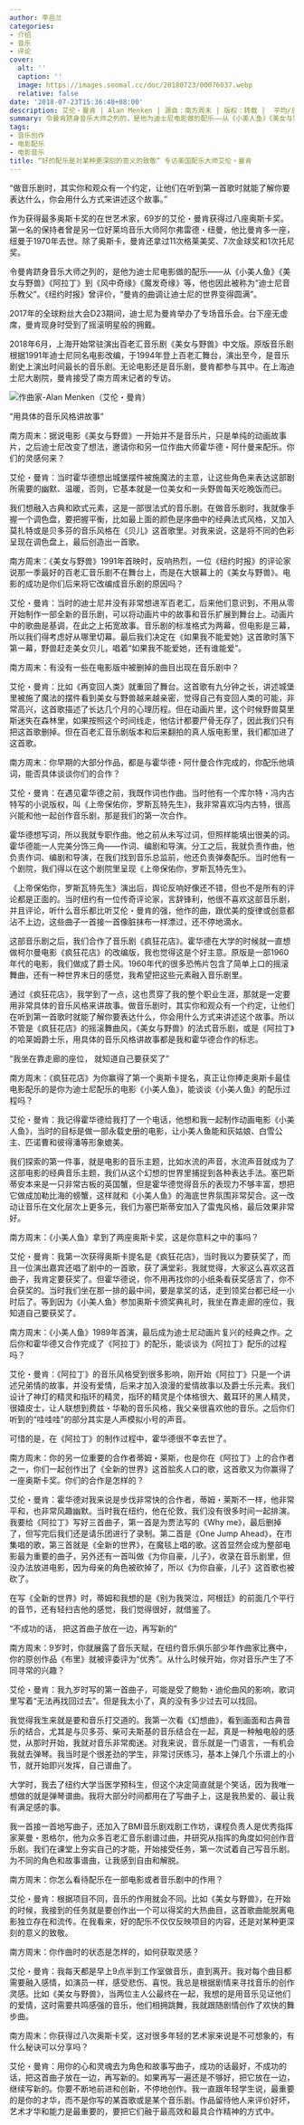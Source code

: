 ```yaml
---
author: 李邑兰
categories:
- 介绍
- 音乐
- 评论
cover:
  alt: ''
  caption: ''
  image: https://images.soomal.cc/doc/20180723/00076037.webp
  relative: false
date: '2018-07-23T15:36:40+08:00'
description: 艾伦・曼肯 | Alan Menken | 源自：南方周末 | 版权：转载 |  平均/总评分：10.00/10
summary: 令曼肯跻身音乐大师之列的，是他为迪士尼电影做的配乐――从《小美人鱼》《美女与野兽》《阿拉丁》到《风中奇缘》《魔发奇缘》等，他也因此被称为“迪士尼音乐教父”……
tags:
- 音乐创作
- 电影配乐
- 电影音乐
title: “好的配乐是对某种更深刻的意义的致敬” 专访美国配乐大师艾伦・曼肯
---
```


“做音乐剧时，其实你和观众有一个约定，让他们在听到第一首歌时就能了解你要表达什么，你会用什么方式来讲述这个故事。”

作为获得最多奥斯卡奖的在世艺术家，69岁的艾伦・曼肯获得过八座奥斯卡奖。第一名的保持者曾是另一位好莱坞音乐大师阿尔弗雷德・纽曼，他比曼肯多一座，纽曼于1970年去世。除了奥斯卡，曼肯还拿过11次格莱美奖、7次金球奖和1次托尼奖。

令曼肯跻身音乐大师之列的，是他为迪士尼电影做的配乐――从《小美人鱼》《美女与野兽》《阿拉丁》到《风中奇缘》《魔发奇缘》等，他也因此被称为“迪士尼音乐教父”。《纽约时报》曾评价，“曼肯的曲调让迪士尼的世界变得圆满”。

2017年的全球粉丝大会D23期间，迪士尼为曼肯举办了专场音乐会。台下座无虚席，曼肯现身时受到了摇滚明星般的拥戴。

2018年6月，上海开始常驻演出百老汇音乐剧《美女与野兽》中文版。原版音乐剧根据1991年迪士尼同名电影改编，于1994年登上百老汇舞台，演出至今，是音乐剧史上演出时间最长的音乐剧。无论电影还是音乐剧，曼肯都参与其中。在上海迪士尼大剧院，曼肯接受了南方周末记者的专访。

![作曲家-Alan Menken（艾伦・曼肯）](https://images.soomal.cc/doc/20180723/00076036.webp)





“用具体的音乐风格讲故事”

南方周末：据说电影《美女与野兽》一开始并不是音乐片，只是单纯的动画故事片，之后迪士尼改变了想法，邀请你和另一位作曲大师霍华德・阿什曼来配乐。你们的灵感何来？

艾伦・曼肯：当时霍华德想出城堡摆件被施魔法的主意，让这些角色来表达这部剧所需要的幽默、温暖，否则，它基本就是一位美女和一头野兽每天吃晚饭而已。

我们想融入古典和欧式元素，这是一部很法式的音乐剧。在做音乐剧时，我就像手握一个调色盘，要把握平衡，比如最上面的颜色是序曲中的经典法式风格，又加入莫扎特或是贝多芬的音乐风格在《贝儿》这首歌里。对我来说，这是将不同的色彩呈现在调色盘上，最后创造出一首歌。

南方周末：《美女与野兽》1991年首映时，反响热烈，一位《纽约时报》的评论家说那一季最好的百老汇音乐剧不在舞台上，而是在大银幕上的《美女与野兽》。电影的成功是你们后来将它改编成音乐剧的原因吗？

艾伦・曼肯：当时的迪士尼并没有非常想进军百老汇，后来他们意识到，不用从零开始制作一部全新的音乐剧，可以将动画片中的故事和音乐扩展到舞台上。动画片中的歌曲是基调，在此之上拓宽故事。音乐剧的标准格式为两幕，但电影是三幕，所以我们得考虑好从哪里切幕。最后我们决定在《如果我不能爱她》这首歌时落下第一幕，野兽赶走美女贝儿，唱着“如果我不能爱她，还有谁能爱”。

南方周末：有没有一些在电影版中被删掉的曲目出现在音乐剧中？

艾伦・曼肯：比如《再变回人类》就重回了舞台。这首歌有九分钟之长，讲述城堡里被施了魔法的摆件看到美女与野兽越来越亲密，觉得自己有变回人类的可能，非常高兴，这首歌描述了长达几个月的心理历程。但在动画片里，这个时候野兽莫里斯迷失在森林里，如果按照这个时间线走，他估计都要尸骨无存了，因此我们只有把这首歌删掉。但在百老汇音乐剧版本和后来翻拍的真人版电影里，我们都加进了这首歌。

南方周末：你早期的大部分作品，都是与霍华德・阿什曼合作完成的，你配乐他填词，能否具体谈谈你们的合作？

艾伦・曼肯：在遇见霍华德之前，我既作词也作曲。当时他有一个库尔特・冯内古特写的小说版权，叫《上帝保佑你，罗斯瓦特先生》，我非常喜欢冯内古特，很高兴能和他一起创作音乐剧，那是我们的第一次合作。

霍华德想写词，所以我就专职作曲。他之前从未写过词，但照样能填出很美的词。霍华德能一人完美分饰三角――作词、编剧和导演。分工之后，我就负责作曲，他负责作词、编剧和导演，在我们找到音乐总监前，他还负责弹奏配乐。当时他有一个剧院，我们得以在这个剧院里呈现《上帝保佑你，罗斯瓦特先生》。

《上帝保佑你，罗斯瓦特先生》演出后，舆论反响好像还不错，但也不是所有的评论都是正面的。当时纽约有一位传奇评论家，言辞锋利，他很不喜欢这部音乐剧，并且评论，听什么音乐都比听艾伦・曼肯的强，他作的曲，跟优美的旋律或创意都沾不上边，这些曲子一首接一首像脏抹布一样漂过，还不停地滴水。

这部音乐剧之后，我们合作了音乐剧《疯狂花店》。霍华德在大学的时候就一直想做柯尔曼电影《疯狂花店》的改编版，我也觉得这是个好主意。原版是一部1960年代的电影，我们做成了爵士风。1960年代的很多恐怖片包含了简单上口的摇滚舞曲，还有一种世界末日的感觉，我希望把这些元素融入音乐剧里。

通过《疯狂花店》，我学到了一点，这也贯穿了我的整个职业生涯，那就是一定要用非常具体的音乐风格来讲故事。做音乐剧时，其实你和观众有一个约定，让他们在听到第一首歌时就能了解你要表达什么，你会用什么方式来讲述这个故事。所以不管是《疯狂花店》的摇滚舞曲风，《美女与野兽》的法式音乐剧，或是《阿拉丁》的哈莱姆爵士乐，用具体的音乐风格讲故事都是我和霍华德合作的标志。

“我坐在靠走廊的座位， 就知道自己要获奖了”

南方周末：《疯狂花店》为你赢得了第一个奥斯卡提名，真正让你捧走奥斯卡最佳电影配乐的是你为迪士尼配乐的电影《小美人鱼》，能谈谈《小美人鱼》的配乐过程吗？

艾伦・曼肯：我记得霍华德给我打了一个电话，他想和我一起制作动画电影《小美人鱼》，当时的目标是做一部永载史册的电影，让小美人鱼能和灰姑娘、白雪公主、匹诺曹和彼得潘等形象媲美。

我们探索的第一件事，就是电影的音乐主题，比如水流的声音，水流声音就成为了这部电影的经典音乐主题，我们从这个幻想的世界里捕捉到各种表达手法。塞巴斯蒂安本来是一只非常古板的英国蟹，但是霍华德觉得音乐的表现力不够丰富，想把它做成加勒比海的螃蟹，这样就和《小美人鱼》的海底世界氛围非常契合。这一改动让音乐在文化层次上更多元，我们为塞巴斯蒂安加入了雷鬼风格，最后效果非常好。

南方周末：《小美人鱼》拿到了两座奥斯卡奖，这是你意料之中的事吗？

艾伦・曼肯：我第一次获得奥斯卡提名是《疯狂花店》，当时我以为要获奖了，而且一位演出嘉宾还唱了剧中的一首歌，获了满堂彩，我就觉得，大家这么喜欢这首曲子，我肯定要获奖了。但霍华德说，你不用再找你的小纸条看获奖感言了，你不会获奖的。当时我们坐在那一排的最中间，要是拿奖的话，走到领奖台都已经一小时后了。等到因为《小美人鱼》参加奥斯卡颁奖典礼时，我坐在靠走廊的座位，我知道自己要获奖了。

南方周末：《小美人鱼》1989年首演，最后成为迪士尼动画片复兴的经典之作。之后你和霍华德又合作完成了《阿拉丁》的配乐，能谈谈为《阿拉丁》配乐的过程吗？

艾伦・曼肯：《阿拉丁》的音乐风格受到很多影响，刚开始《阿拉丁》只是一个讲述兄弟情的故事，并没有爱情，后来才加入浪漫的爱情故事以及爵士乐元素。我们设计了神灯的精灵和指环的精灵，指环的精灵是个体格很大、戴耳环的黑人精灵，很嬉皮士，让人联想到费兹・华勒的音乐风格，我父亲很喜欢他的音乐。之后你们听到的“哇哇哇”的部分其实是人声模拟小号的声音。

可惜的是，在《阿拉丁》的制作过程中，霍华德很不幸去世了。

南方周末：你的另一位重要的合作者蒂姆・莱斯，也是你在《阿拉丁》上的合作者之一，你们一起创作出了《全新的世界》这首脍炙人口的歌，这首歌又为你赢得了一座奥斯卡奖。你们的合作是怎样的？

艾伦・曼肯：霍华德对我来说是步伐非常快的合作者，蒂姆・莱斯不一样，他非常平和，也非常风趣幽默。当时我在纽约，他在伦敦，我们没有很多时间一起排演。我要给《阿拉丁》写好三首曲子，第一首是为贾法写的《Why me》，最后删掉了，但写完后我们还是请乐团进行了录制。第二首是《One Jump Ahead》，在市集唱的歌，第三首就是《全新的世界》，在魔毯上唱的歌。这首显然会成为整部电影最为重要的曲子，另外还有一首叫做《为你自豪，儿子》，收录在音乐剧里，但没办法放进电影，因为母亲的角色被砍掉了，所以《为你自豪，儿子》这首歌也被砍了。

在写《全新的世界》时，蒂姆和我想的是《别为我哭泣，阿根廷》的前面几个平行的音节，还有轻扫吉他的感觉，我们觉得很好，就借鉴了。

“不成功的话， 把这首曲子放在一边，再写新的”

南方周末：9岁时，你就展露了音乐天赋，在纽约音乐俱乐部少年作曲家比赛中，你的原创作品《布里》就被评委评为“优秀”。从什么时候开始，你对音乐产生了不同寻常的兴趣？

艾伦・曼肯：我九岁时写的第一首曲子，可能是受了鲍勃・迪伦曲风的影响，歌词里写着“无法再找回过去”。但是我太小了，真的没有多少过去可以找回。

我觉得我生来就是要和音乐打交道的。我第一次看《幻想曲》，看到画面和古典音乐的结合，尤其是与贝多芬、柴可夫斯基的音乐结合在一起，真是一种触电般的感觉，从那时开始，我就对音乐非常痴迷。对我来说，音乐就是一门语言，一有机会我就去弹琴。我当时是个很差劲的学生，非常讨厌练习，基本上弹几个乐谱上的小节，就开始即兴发挥，自己谱曲了。

大学时，我去了纽约大学当医学预科生，但这个决定简直就是个笑话，因为我唯一想做的就是弹琴谱曲。我将大部分时间都用在了写曲子上，这是我热爱的、最让我有满足感的事。

我一首接一首地写曲子，还加入了BMI音乐剧戏剧工作坊，课程负责人是优秀指挥家莱曼・恩格尔，他为众多百老汇音乐剧谱过曲，并研究从指挥的角度如何创作音乐剧。我们在课堂上夯实自己的才能，开始接受任务，第一次试着自己写音乐剧。为不同的角色和故事谱曲，让我感到自由和解脱。

南方周末：你怎么看待配乐在一部电影或者音乐剧中的作用？

艾伦・曼肯：根据项目不同，音乐的作用就会不同。比如《美女与野兽》，在开始的时候，我接到的任务就是要创作出一个可以得奖的大热曲目，这首歌曲能脱离电影独立存在和流传。在我看来，好的配乐不仅仅反映项目的内容，还是对某种更深刻的意义的致敬。

南方周末：你作曲时的状态是怎样的，如何获取灵感？

艾伦・曼肯：我每天都是早上9点半到工作室做音乐，直到离开。我对每个曲目都需要融入感情，如演员一样，感受悲伤、喜悦。我总是根据剧情来寻找音乐的创作灵感。比如《美女与野兽》，当两位主人公最终在一起，我想的是用音乐见证他们的爱情，这时需要共鸣感强的音乐，他们相拥跳舞，我就跟随剧情创作了欢快的舞步曲。

南方周末：你获得过八次奥斯卡奖，这对很多年轻的艺术家来说是不可想象的，有什么秘诀可以分享吗？

艾伦・曼肯：用你的心和灵魂去为角色和故事写曲子，成功的话最好，不成功的话，把这首曲子放在一边，再写新的。如果再写一遍还是不够好，把它放在一边，继续写新的。你要不断地前进和创新，不停地创作。我一直跟年轻学生说，最重要的是你的才华，而不是你写的某首歌或是某个音乐剧。作品留待他人来评价好坏，艺术才华和能力是最重要的，要把它们融于最高效和最具合作精神的方式中。